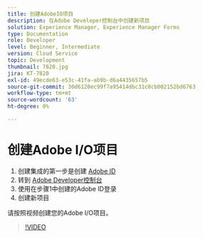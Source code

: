 ```yaml
---
title: 创建AdobeIO项目
description: 在Adobe Developer控制台中创建新项目
solution: Experience Manager, Experience Manager Forms
type: Documentation
role: Developer
level: Beginner, Intermediate
version: Cloud Service
topic: Development
thumbnail: 7820.jpg
jira: KT-7820
exl-id: 49ecde63-e53c-41fa-ab9b-d6a4435657b5
source-git-commit: 30d6120ec99f7a95414dbc31c0cb002152bd6763
workflow-type: tm+mt
source-wordcount: '63'
ht-degree: 0%

---
```


# 创建Adobe I/O项目

1. 创建集成的第一步是创建 [Adobe ID](https://account.adobe.com/)
1. 转到 [Adobe Developer控制台](https://console.adobe.io/home)
1. 使用在步骤1中创建的Adobe ID登录
1. 创建新项目

请按照视频创建您的Adobe I/O项目。

>[!VIDEO](https://video.tv.adobe.com/v/333220?quality=12&learn=on)
